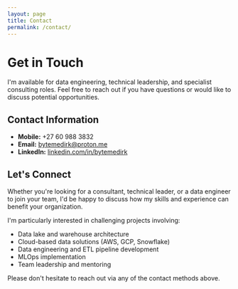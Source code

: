 ```yaml
---
layout: page
title: Contact
permalink: /contact/
---
```


# Get in Touch

I'm available for data engineering, technical leadership, and specialist consulting roles. Feel free to reach out if you have questions or would like to discuss potential opportunities.

## Contact Information

- **Mobile:** +27 60 988 3832
- **Email:** [bytemedirk@proton.me](mailto:bytemedirk@proton.me)
- **LinkedIn:** [linkedin.com/in/bytemedirk](https://www.linkedin.com/in/bytemedirk)

## Let's Connect

Whether you're looking for a consultant, technical leader, or a data engineer to join your team, I'd be happy to discuss how my skills and experience can benefit your organization.

I'm particularly interested in challenging projects involving:

- Data lake and warehouse architecture
- Cloud-based data solutions (AWS, GCP, Snowflake)
- Data engineering and ETL pipeline development
- MLOps implementation
- Team leadership and mentoring

Please don't hesitate to reach out via any of the contact methods above.
